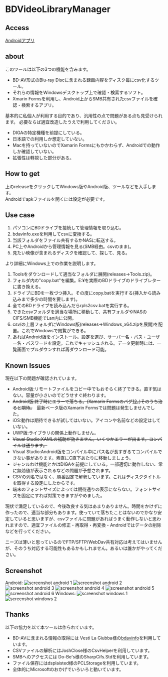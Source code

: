 # BDVideoLibraryManager
## Access
[Androidアプリ](https://play.google.com/store/apps/details?id=com.github.kurema.BDVideoLibraryManager)
## about
このツールは以下の3つの機能を含みます。
* BD-AV形式のBlu-ray Discに含まれる録画内容をディスク毎にcsv化するツール。
* それらの情報をWindowsデスクトップ上で確認・検索するソフト。
* Xmarin Formsを利用し、Android上からSMB共有されたcsvファイルを確認・検索するアプリ。

基本的に私個人が利用する目的であり、汎用性の点で問題がある点も見受けられます。
必要ならば適宜改造したうえで利用してください。
* DIGAの特定機種を前提にしている。
* 日本語での利用しか想定していない。
* Macを持っていないのでXamarin Formsにもかかわらず、Androidでの動作しか確認していない。
* 拡張性は軽視した部分がある。

## How to get
上のreleaseをクリックしてWindows版やAndroid版、ツールなどを入手します。  
Androidでapkファイルを開くには設定が必要です。

## Use case
1. パソコンにBDドライブを接続して管理情報を取り込む。
2. bdavinfo.exeを利用してcsvに変換する。
3. 当該フォルダをファイル共有するかNASに転送する。
4. PC上やAndroidから管理情報を見る(SMB経由。csvのまま)。
5. 見たい映像が含まれるディスクを確認して、探して、見る。

より詳細にWindows上での作業を説明します。

1. Toolsをダウンロードして適当なフォルダに展開(releases→Tools.zip)。
2. フォルダ内の"copy.bat"を編集。E:¥を実際のBDドライブのドライブレターに書き換える。
3. ドライブにBDを一枚づつ挿入。その度にcopy.batを実行する(挿入から読み込みまで多少の時間を要します)。
4. 全てのBDドライブを読み込んだらrpls2csv.batを実行する。
5. できたcsvフォルダを適当な場所に移動して、共有フォルダやNASのCIFS/SMB機能でLan内に公開。
6. csv/の上層フォルダにWindows版(releases→Windows_x64.zipを展開)を配置。これでWindowsで閲覧ができる。
7. あればAndroid版をインストール。設定を選び、サーバー名・パス・ユーザー名・パスワードを設定。これでキャッシュされる。データ更新時には、一覧画面でプルダウンすれば再ダウンロード可能。

## Known Issues
現在以下の問題が確認されています。
* Android版:リモートファイルをコピー中でもおそらく終了できる。直す気はない。容量が小さいのでどうせすぐ終わります。
* ~~Android版:終了時にエラーで落ちる。(Xamarin Formsのバグ[1](https://forums.xamarin.com/discussion/81793/back-button-from-causes-crash-on-android-when-page-is-masterdetail)[2](https://bugzilla.xamarin.com/show_bug.cgi?id=46494)。)そのうち治ると期待。~~　最新ベータ版のXamarin Formsでは問題は発生しませんでした。
* iOS:動作は期待できるが試してはいない。アイコンや名前などの設定はしていない。
* UWP版:ライブラリの関係上動作しません。
* ~~Visual Studio:XAMLの補助が効きません。いくつかエラーが出ます。コンパイルは通ります。~~
* Visual Studio:Android版をコンパイル中にパス名が長すぎるてコンパイルできない事があります。素直にC直下あたりに移動しましょう。
* ジャンルわけ機能とかはDIGAを前提にしている。一部適切に動作しない、常に無効値が表示されるなどの問題が予想されます。
* CSVの列名ではなく、順番固定で解釈しています。これはディスクタイトルを取得する設定にしたからです。
* 端末のフォントサイズによっては期待通りの表示にならない。フォントサイズを固定にすれば対策できますがやめました。

現状で満足しているので、今後改良する気はあまりありません。時間をかけずに作ったので、適当な部分もあります。使っていて落ちたことはないのでかなり安定していると思いますが、csvファイルに問題があればうまく動作しないと思われますので、適宜ファイルの修正・再取得・再変換・Androidではデータの削除などを行ってください。

ニーズは薄いと思っているのでFTP/SFTP/WebDav共有対応は考えてはいませんが、そのうち対応する可能性もあるかもしれません。あるいは誰かがやってください。

## Screenshot
Android:
![screenshot android 1](res/screenshot/01.png)
![screenshot android 2](res/screenshot/02.png)
![screenshot android 3](res/screenshot/03.png)
![screenshot android 4](res/screenshot/04.png)
![screenshot android 5](res/screenshot/05.png)
![screenshot android 6](res/screenshot/06.png)
Windows:
![screenshot windows 1](res/screenshot/desktop01.png)
![screenshot windows 2](res/screenshot/desktop02.png)


## Thanks
以下の協力を以て本ツールは作られています。
* BD-AVに含まれる情報の取得には Vesti La Giubba様の[bdavinfo](http://saysaysay.net/bdavtool/bdavinfo)を利用しています。
* CSVファイルの解析にはJoshClose様のCsvHelperを利用しています。
* SMBへのアクセスには Do-Be's様のSharpCifs.Stdを利用しています。
* ファイル保存にはdsplaisted様のPCLStorageを利用しています。
* 全体的にMicrosoftのおかげでいろいろと動いています。
